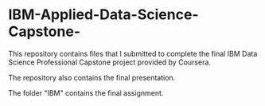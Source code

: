 # IBM-Applied-Data-Science-Capstone-
This repository contains files that I submitted to complete the final IBM Data Science Professional Capstone project provided by Coursera.

The repository also contains the final presentation.


The folder "IBM" contains the final assignment.

